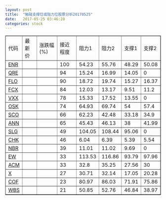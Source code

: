 ```yaml
---
layout: post
title:  "触碰支撑位或阻力位股票分析20170525"
date:   2017-05-25 03:46:28
categories: stock
---
```

<script type="text/javascript">
var stockList = []
stockList.push('gb_enr');
stockList.push('gb_qre');
stockList.push('gb_flo');
stockList.push('gb_fcx');
stockList.push('gb_vxx');
stockList.push('gb_osk');
stockList.push('gb_sco');
stockList.push('gb_ann');
stockList.push('gb_slg');
stockList.push('gb_chk');
stockList.push('gb_nbr');
stockList.push('gb_ew');
stockList.push('gb_acm');
stockList.push('gb_x');
stockList.push('gb_cof');
stockList.push('gb_wbs');
</script>
<table border="1">
 <tr>
 <td>代码</td>
 <td>最新价</td>
 <td>涨跌幅(%)</td>
 <td>接近程度</td>
 <td>阻力1</td>
 <td>阻力2</td>
 <td>支撑1</td>
 <td>支撑2</td>
</tr>
  <tr id="enr" class="red">
  <td><a href="http://stock.finance.sina.com.cn/usstock/quotes/ENR.html" target="_blank">ENR</a></td><td></td><td></td><td>100</td><td>54.23</td><td>55.76</td><td>48.29</td><td>50.08</td></tr>
  <tr id="qre" class="red">
  <td><a href="http://stock.finance.sina.com.cn/usstock/quotes/QRE.html" target="_blank">QRE</a></td><td></td><td></td><td>94</td><td>15.24</td><td>16.99</td><td>14.05</td><td>0</td></tr>
  <tr id="flo" class="red">
  <td><a href="http://stock.finance.sina.com.cn/usstock/quotes/FLO.html" target="_blank">FLO</a></td><td></td><td></td><td>90</td><td>18.72</td><td>19.74</td><td>15.27</td><td>16.37</td></tr>
  <tr id="fcx" class="red">
  <td><a href="http://stock.finance.sina.com.cn/usstock/quotes/FCX.html" target="_blank">FCX</a></td><td></td><td></td><td>84</td><td>12.03</td><td>13.17</td><td>9.51</td><td>11.2</td></tr>
  <tr id="vxx" class="green">
  <td><a href="http://stock.finance.sina.com.cn/usstock/quotes/VXX.html" target="_blank">VXX</a></td><td></td><td></td><td>78</td><td>15.33</td><td>17.52</td><td>13.55</td><td>0</td></tr>
  <tr id="osk" class="green">
  <td><a href="http://stock.finance.sina.com.cn/usstock/quotes/OSK.html" target="_blank">OSK</a></td><td></td><td></td><td>74</td><td>64.93</td><td>69.74</td><td>54</td><td>57.4</td></tr>
  <tr id="sco" class="green">
  <td><a href="http://stock.finance.sina.com.cn/usstock/quotes/SCO.html" target="_blank">SCO</a></td><td></td><td></td><td>66</td><td>62.23</td><td>42.48</td><td>33.18</td><td>34.9</td></tr>
  <tr id="ann" class="red">
  <td><a href="http://stock.finance.sina.com.cn/usstock/quotes/ANN.html" target="_blank">ANN</a></td><td></td><td></td><td>65</td><td>45.43</td><td>46.13</td><td>38</td><td>41.99</td></tr>
  <tr id="slg" class="red">
  <td><a href="http://stock.finance.sina.com.cn/usstock/quotes/SLG.html" target="_blank">SLG</a></td><td></td><td></td><td>49</td><td>104.05</td><td>108.44</td><td>95.06</td><td>0</td></tr>
  <tr id="chk" class="green">
  <td><a href="http://stock.finance.sina.com.cn/usstock/quotes/CHK.html" target="_blank">CHK</a></td><td></td><td></td><td>46</td><td>6.04</td><td>6.39</td><td>5.39</td><td>5.54</td></tr>
  <tr id="nbr" class="green">
  <td><a href="http://stock.finance.sina.com.cn/usstock/quotes/NBR.html" target="_blank">NBR</a></td><td></td><td></td><td>39</td><td>11.01</td><td>11.02</td><td>9.69</td><td>0</td></tr>
  <tr id="ew" class="green">
  <td><a href="http://stock.finance.sina.com.cn/usstock/quotes/EW.html" target="_blank">EW</a></td><td></td><td></td><td>33</td><td>113.53</td><td>116.86</td><td>93.79</td><td>97.96</td></tr>
  <tr id="acm" class="red">
  <td><a href="http://stock.finance.sina.com.cn/usstock/quotes/ACM.html" target="_blank">ACM</a></td><td></td><td></td><td>33</td><td>32.8</td><td>35.25</td><td>27.56</td><td>30</td></tr>
  <tr id="x" class="green">
  <td><a href="http://stock.finance.sina.com.cn/usstock/quotes/X.html" target="_blank">X</a></td><td></td><td></td><td>27</td><td>30.71</td><td>32.14</td><td>17.05</td><td>20.28</td></tr>
  <tr id="cof" class="red">
  <td><a href="http://stock.finance.sina.com.cn/usstock/quotes/COF.html" target="_blank">COF</a></td><td></td><td></td><td>23</td><td>80.97</td><td>86.03</td><td>71.91</td><td>75.86</td></tr>
  <tr id="wbs" class="red">
  <td><a href="http://stock.finance.sina.com.cn/usstock/quotes/WBS.html" target="_blank">WBS</a></td><td></td><td></td><td>21</td><td>50.85</td><td>52.76</td><td>46.84</td><td>38.97</td></tr>
</table>
